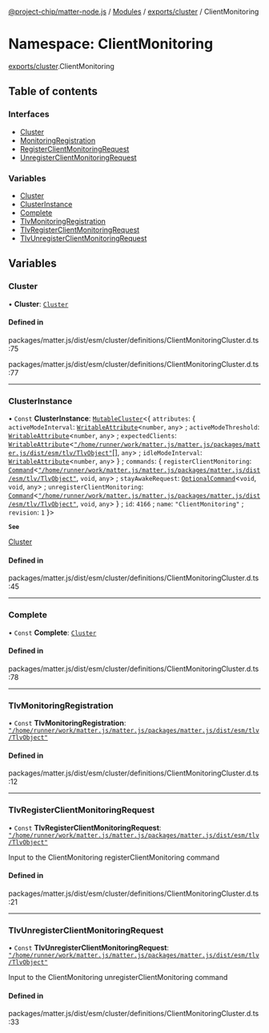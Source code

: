 [@project-chip/matter-node.js](../README.md) / [Modules](../modules.md) / [exports/cluster](exports_cluster.md) / ClientMonitoring

# Namespace: ClientMonitoring

[exports/cluster](exports_cluster.md).ClientMonitoring

## Table of contents

### Interfaces

- [Cluster](../interfaces/exports_cluster.ClientMonitoring.Cluster.md)
- [MonitoringRegistration](../interfaces/exports_cluster.ClientMonitoring.MonitoringRegistration.md)
- [RegisterClientMonitoringRequest](../interfaces/exports_cluster.ClientMonitoring.RegisterClientMonitoringRequest.md)
- [UnregisterClientMonitoringRequest](../interfaces/exports_cluster.ClientMonitoring.UnregisterClientMonitoringRequest.md)

### Variables

- [Cluster](exports_cluster.ClientMonitoring.md#cluster)
- [ClusterInstance](exports_cluster.ClientMonitoring.md#clusterinstance)
- [Complete](exports_cluster.ClientMonitoring.md#complete)
- [TlvMonitoringRegistration](exports_cluster.ClientMonitoring.md#tlvmonitoringregistration)
- [TlvRegisterClientMonitoringRequest](exports_cluster.ClientMonitoring.md#tlvregisterclientmonitoringrequest)
- [TlvUnregisterClientMonitoringRequest](exports_cluster.ClientMonitoring.md#tlvunregisterclientmonitoringrequest)

## Variables

### Cluster

• **Cluster**: [`Cluster`](../interfaces/exports_cluster.ClientMonitoring.Cluster.md)

#### Defined in

packages/matter.js/dist/esm/cluster/definitions/ClientMonitoringCluster.d.ts:75

packages/matter.js/dist/esm/cluster/definitions/ClientMonitoringCluster.d.ts:77

___

### ClusterInstance

• `Const` **ClusterInstance**: [`MutableCluster`](../interfaces/exports_cluster.MutableCluster-1.md)\<\{ `attributes`: \{ `activeModeInterval`: [`WritableAttribute`](../interfaces/exports_cluster.WritableAttribute.md)\<`number`, `any`\> ; `activeModeThreshold`: [`WritableAttribute`](../interfaces/exports_cluster.WritableAttribute.md)\<`number`, `any`\> ; `expectedClients`: [`WritableAttribute`](../interfaces/exports_cluster.WritableAttribute.md)\<[`"/home/runner/work/matter.js/matter.js/packages/matter.js/dist/esm/tlv/TlvObject"`](exports_session._internal_.__home_runner_work_matter_js_matter_js_packages_matter_js_dist_esm_tlv_TlvObject_.md)[], `any`\> ; `idleModeInterval`: [`WritableAttribute`](../interfaces/exports_cluster.WritableAttribute.md)\<`number`, `any`\>  } ; `commands`: \{ `registerClientMonitoring`: [`Command`](../interfaces/exports_cluster.Command.md)\<[`"/home/runner/work/matter.js/matter.js/packages/matter.js/dist/esm/tlv/TlvObject"`](exports_session._internal_.__home_runner_work_matter_js_matter_js_packages_matter_js_dist_esm_tlv_TlvObject_.md), `void`, `any`\> ; `stayAwakeRequest`: [`OptionalCommand`](../interfaces/exports_cluster.OptionalCommand.md)\<`void`, `void`, `any`\> ; `unregisterClientMonitoring`: [`Command`](../interfaces/exports_cluster.Command.md)\<[`"/home/runner/work/matter.js/matter.js/packages/matter.js/dist/esm/tlv/TlvObject"`](exports_session._internal_.__home_runner_work_matter_js_matter_js_packages_matter_js_dist_esm_tlv_TlvObject_.md), `void`, `any`\>  } ; `id`: ``4166`` ; `name`: ``"ClientMonitoring"`` ; `revision`: ``1``  }\>

**`See`**

[Cluster](exports_cluster.ClientMonitoring.md#cluster)

#### Defined in

packages/matter.js/dist/esm/cluster/definitions/ClientMonitoringCluster.d.ts:45

___

### Complete

• `Const` **Complete**: [`Cluster`](../interfaces/exports_cluster.ClientMonitoring.Cluster.md)

#### Defined in

packages/matter.js/dist/esm/cluster/definitions/ClientMonitoringCluster.d.ts:78

___

### TlvMonitoringRegistration

• `Const` **TlvMonitoringRegistration**: [`"/home/runner/work/matter.js/matter.js/packages/matter.js/dist/esm/tlv/TlvObject"`](exports_session._internal_.__home_runner_work_matter_js_matter_js_packages_matter_js_dist_esm_tlv_TlvObject_.md)

#### Defined in

packages/matter.js/dist/esm/cluster/definitions/ClientMonitoringCluster.d.ts:12

___

### TlvRegisterClientMonitoringRequest

• `Const` **TlvRegisterClientMonitoringRequest**: [`"/home/runner/work/matter.js/matter.js/packages/matter.js/dist/esm/tlv/TlvObject"`](exports_session._internal_.__home_runner_work_matter_js_matter_js_packages_matter_js_dist_esm_tlv_TlvObject_.md)

Input to the ClientMonitoring registerClientMonitoring command

#### Defined in

packages/matter.js/dist/esm/cluster/definitions/ClientMonitoringCluster.d.ts:21

___

### TlvUnregisterClientMonitoringRequest

• `Const` **TlvUnregisterClientMonitoringRequest**: [`"/home/runner/work/matter.js/matter.js/packages/matter.js/dist/esm/tlv/TlvObject"`](exports_session._internal_.__home_runner_work_matter_js_matter_js_packages_matter_js_dist_esm_tlv_TlvObject_.md)

Input to the ClientMonitoring unregisterClientMonitoring command

#### Defined in

packages/matter.js/dist/esm/cluster/definitions/ClientMonitoringCluster.d.ts:33
